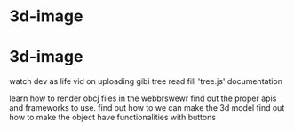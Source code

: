 # 3d-image
# 3d-image
 watch dev as life vid on uploading gibi tree 
 read fill 'tree.js' documentation
 
 learn how to render obcj files in the webbrswewr
 find out the proper apis and frameworks to use.
 find out how to we can make the 3d model
find out how to make the object have functionalities with buttons
